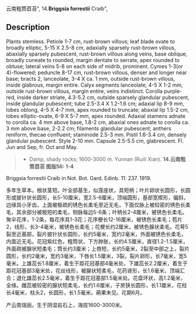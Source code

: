 云南粗筒苣苔",
14.**Briggsia forrestii** Craib",

## Description
Plants stemless. Petiole 1-7 cm, rust-brown villous; leaf blade ovate to broadly elliptic, 5-15 X 2.5-8 cm, adaxially sparsely rust-brown villous, abaxially sparsely pubescent, rust-brown villous along veins, base oblique, broadly cuneate to rounded, margin dentate to serrate, apex rounded to obtuse; lateral veins 5-8 on each side of midrib, prominent. Cymes 1-3(or 4)-flowered; peduncle 8-17 cm, rust-brown villous, denser and longer near base; bracts 2, lanceolate, 3-4 X ca. 1 mm, outside rust-brown villous, inside glabrous, margin entire. Calyx segments lanceolate, 4-5 X 1-2 mm, outside rust-brown villous, margin entire, veins indistinct. Corolla purple-red, inside darker striate, 4.3-5.2 cm, outside sparsely glandular pubescent, inside glandular pubescent; tube 2.5-3.4 X 1.2-1.6 cm; adaxial lip 8-9 mm, lobes oblong, 4-5 X 4-7 mm, apex rounded to truncate; abaxial lip 1.5-2 cm, lobes elliptic-ovate, 6-9 X 5-7 mm, apex rounded. Adaxial stamens adnate to corolla ca. 4 mm above base, 1.8-2 cm, abaxial ones adnate to corolla ca. 3 mm above base, 2-2.2 cm; filaments glandular pubescent; anthers reniform, thecae confluent; staminode 2.5-3 mm. Pistil 1.6-3.4 cm, densely glandular pubescent. Style 2-10 mm. Capsule 2.5-5.5 cm, glabrescent. Fl. Jun and Sep, fr. Oct and May.

> * Damp, shady rocks; 1600-3000 m. Yunnan (Ruili Xian).
**14.云南粗筒苣苔 图版56: 1-4**

Briggsia forrestii Craib in Not. Bot. Gard. Edinb. 11: 237. 1919.

多年生草本。根状茎短。叶全部基生，似莲座状，具短柄；叶片卵状长圆形，长圆形或披针状长圆形，长5-10厘米，宽2.5-6厘米，顶端圆形，基部宽楔形，偏斜，边缘具小牙齿，上面被极疏的锈色长柔毛至近无毛，下面仅脉上被较密的锈色长柔毛，其余部分被极短的柔毛，侧脉每边5-6条；叶柄长2-4厘米，被锈色长柔毛。聚伞花序，1-2条，每花序具1-3花；花序梗长12-16厘米，被锈色长柔毛；苞片2，线形，长3-4毫米，被锈色长柔毛；花梗长约2厘米，被锈色腺状柔毛。花萼5裂至近基部，裂片披针状长圆形，长约5毫米，宽约2毫米，外面被锈色长柔毛，内面近无毛。花冠紫红色，粗筒状，下方肿胀，长约4.5厘米，直径1.2-1.5厘米，外面疏被腺状短柔毛；筒长约3厘米；上唇短，长约5毫米，2裂至中部之上，裂片圆形，长约2毫米，宽约3毫米，下唇长1.5厘米，3裂，裂片卵形，长7毫米，宽5毫米。上雄蕊长1.8厘米，着生于距花冠基部4毫米处，下雄蕊长2.2厘米，着生于距花冠基部3毫米处，花丝线形，被腺状短柔毛，花药肾形，长1.6毫米，顶端汇合；退化雄蕊长2.5毫米，着生于距花冠基部1.5毫米处。花盘环状，高1.2毫米，全缘。雌蕊被较密的腺状短柔毛，长约1.6厘米，子房狭长圆形，长1.1厘米，花柱长4毫米，柱头2，长圆形，长1.5毫米。蒴果未见。花期6月。

产云南瑞丽。生于阴湿岩石上，海拔1600-3000米。
